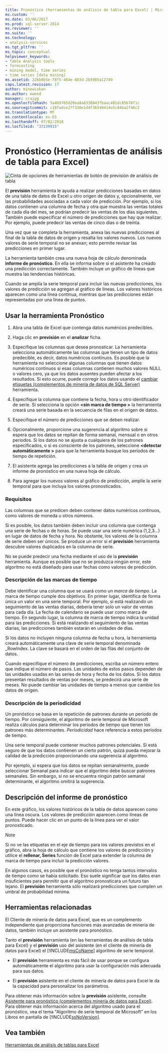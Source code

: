 ```yaml
---
title: Pronóstico (herramientas de análisis de tabla para Excel) | Microsoft Docs
ms.custom: ''
ms.date: 03/06/2017
ms.prod: sql-server-2014
ms.reviewer: ''
ms.suite: ''
ms.technology:
- analysis-services
ms.tgt_pltfrm: ''
ms.topic: conceptual
helpviewer_keywords:
- Table Analysis tools
- forecasting
- mining model, time series
- time series [data mining]
ms.assetid: 22bb0b5e-78f5-484e-883d-2b5985a12749
caps.latest.revision: 17
author: minewiskan
ms.author: owend
manager: craigg
ms.openlocfilehash: 5a469765d20ea8a8330843fbaac401dc85b78f1c
ms.sourcegitcommit: c18fadce27f330e1d4f36549414e5c84ba2f46c2
ms.translationtype: MT
ms.contentlocale: es-ES
ms.lasthandoff: 07/02/2018
ms.locfileid: "37239915"
---
```

# <a name="forecast-table-analysis-tools-for-excel"></a>Pronóstico (Herramientas de análisis de tabla para Excel)
  ![Cinta de opciones de herramientas de botón de previsión de análisis de tabla](media/tat-forecast.gif "botón pronóstico en la cinta de opciones de herramientas de análisis de tabla")  
  
 El **previsión** herramienta le ayuda a realizar predicciones basadas en datos de una tabla de datos de Excel u otro origen de datos y, opcionalmente, ver las probabilidades asociadas a cada valor de predicción. Por ejemplo, si los datos contienen una columna de fecha y otra que muestra las ventas totales de cada día del mes, se podrían predecir las ventas de los días siguientes. También puede especificar el número de predicciones que hay que realizar. Por ejemplo, puede predecir las ventas de cinco días o de treinta.  
  
 Una vez que se completa la herramienta, anexa las nuevas predicciones al final de la tabla de datos de origen y resalta los valores nuevos. Los nuevos valores de serie temporal no se anexan; esto permite revisar las predicciones en primer lugar.  
  
 La herramienta también crea una nueva hoja de cálculo denominada **informe de pronóstico**. En ella se informa sobre si el asistente ha creado una predicción correctamente. También incluye un gráfico de líneas que muestra las tendencias históricas.  
  
 Cuando se amplía la serie temporal para incluir las nuevas predicciones, los valores de predicción se agregan al gráfico de líneas. Los valores históricos aparecen como una línea continua, mientras que las predicciones están representadas por una línea de puntos.  
  
## <a name="using-the-forecast-tool"></a>Usar la herramienta Pronóstico  
  
1.  Abra una tabla de Excel que contenga datos numéricos predecibles.  
  
2.  Haga clic en **previsión** en el **analizar** ficha.  
  
3.  Especifique las columnas que desea pronosticar. La herramienta selecciona automáticamente las columnas que tienen un tipo de datos predecible, es decir, datos numéricos continuos. Es posible que la herramienta no seleccione algunas columnas que tienen datos numéricos continuos si esas columnas contienen muchos valores NULL o valores cero, ya que los datos ausentes pueden afectar a los resultados. Si esto ocurre, puede corregir los datos usando el [cambiar etiquetas &#40;complementos de minería de datos de SQL Server&#41; ](relabel-sql-server-data-mining-add-ins.md) herramienta.  
  
4.  Especifique la columna que contiene la fecha, hora u otro identificador de serie. Si selecciona la opción  **\<sin marca de tiempo >** la herramienta creará una serie basada en la secuencia de filas en el origen de datos.  
  
5.  Especifique el número de predicciones que se deben realizar.  
  
6.  Opcionalmente, proporcione una sugerencia al algoritmo sobre si espera que los datos se repitan de forma semanal, mensual o en otros períodos. Si los datos no se ajusta a cualquiera de los patrones especificados, o si es consciente de los patrones, seleccione  **\<detectar automáticamente >** para que la herramienta busque los períodos de tiempo de repetición.  
  
7.  El asistente agrega las predicciones a la tabla de origen y crea un informe de pronóstico en una nueva hoja de cálculo.  
  
8.  Para agregar los nuevos valores al gráfico de predicción, amplíe la serie temporal para que incluya los valores pronosticados.  
  
### <a name="requirements"></a>Requisitos  
 Las columnas que se predicen deben contener datos numéricos continuos, como valores de moneda u otros números.  
  
 Si es posible, los datos también deben incluir una columna que contenga una serie de fechas o de horas. Se puede usar una serie numérica (1,2,3…) en lugar de datos de fecha y hora. No obstante, los valores de la columna de serie deben ser únicos. Se produce un error si el **previsión** herramienta descubre valores duplicados en la columna de serie.  
  
 No se puede predecir una fecha mediante el uso de la **previsión** herramienta. Aunque es posible que no se produzca ningún error, este algoritmo no está diseñado para usar fechas como valores de predicción.  
  
### <a name="understanding-time-stamps"></a>Descripción de las marcas de tiempo  
 Debe identificar una columna que se usará como un *marca de tiempo*. La marca de tiempo cumple dos objetivos. En primer lugar, identifica de forma única un valor en una serie temporal. Por ejemplo, si está realizando un seguimiento de las ventas diarias, debería tener solo un valor de ventas para cada día. La fecha de calendario se puede usar como marca de tiempo. En segundo lugar, la columna de marca de tiempo indica la unidad para las predicciones. Si está realizando el seguimiento de las ventas diarias, las predicciones también estarán en unidades de días.  
  
 Si los datos no incluyen ninguna columna de fecha u hora, la herramienta creará automáticamente una clave de serie temporal denominada _RowIndex. La clave se basará en el orden de las filas del conjunto de datos.  
  
 Cuando especifique el número de predicciones, escriba un número entero que indique el número de pasos. Las unidades de estos pasos dependen de las unidades usadas en las series de hora y fecha de los datos. Si los datos presentan resultados de ventas por meses, se predecirá una serie de meses. No puede cambiar las unidades de tiempo a menos que cambie los datos de origen.  
  
### <a name="understanding-periodicity"></a>Descripción de la periodicidad  
 Un pronóstico se basa en la repetición de patrones durante un período de tiempo. Por consiguiente, el algoritmo de serie temporal de Microsoft realiza cálculos para determinar los períodos de tiempo que tienen los patrones más determinantes. *Periodicidad* hace referencia a estos períodos de tiempo.  
  
 Una serie temporal puede contener muchos patrones potenciales. Si está seguro de que los datos contienen un cierto patrón, quizá pueda mejorar la calidad de la predicción proporcionando una sugerencia al algoritmo.  
  
 Por ejemplo, si espera que los datos se repitan semanalmente, puede seleccionar Semanal para indicar que el algoritmo debe buscar patrones semanales. Sin embargo, si no se encuentra ningún patrón semanal determinante, el algoritmo omitirá la sugerencia.  
  
## <a name="understanding-the-forecasting-report"></a>Descripción del informe de pronóstico  
 En este gráfico, los valores históricos de la tabla de datos aparecen como una línea oscura. Los valores de predicción aparecen como líneas de puntos. Puede hacer clic en un punto de la línea para ver el valor pronosticado.  
  
> [!NOTE]  
>  Si no ve las etiquetas en el eje de tiempo para los valores previstos en el gráfico, abra la hoja de cálculo que contiene los valores de predicción y utilice el **rellenar, Series** función de Excel para extender la columna de marca de tiempo para incluir la predicción valores.  
  
 En algunos casos, es posible que el pronóstico no tenga tantos intervalos de tiempo como se había solicitado. Eso suele significar que los datos eran insuficientes para permitir que el algoritmo pronosticara un futuro tan lejano. El **previsión** herramienta sólo realizará predicciones que cumplen un umbral de probabilidad mínima.  
  
## <a name="related-tools"></a>Herramientas relacionadas  
 El Cliente de minería de datos para Excel, que es un complemento independiente que proporciona funciones más avanzadas de minería de datos, también incluye un asistente para pronóstico.  
  
 Tanto el **previsión** herramienta (en las herramientas de análisis de tabla para Excel) y el **previsión** uso del asistente (en el cliente de minería de datos para Excel) el [!INCLUDE[msCoName](../includes/msconame-md.md)] algoritmo de serie temporal.  
  
-   El **previsión** herramienta es más fácil de usar porque se configura automáticamente el algoritmo para usar la configuración más adecuada para sus datos.  
  
-   El **previsión** asistente en el cliente de minería de datos para Excel le da la capacidad para personalizar los parámetros.  
  
 Para obtener más información sobre la **previsión** asistente, consulte [Asistente para pronóstico &#40;complementos minería de datos para Excel&#41;](forecast-wizard-data-mining-add-ins-for-excel.md). Para obtener más información acerca del algoritmo usado para el pronóstico, vea el tema "Algoritmo de serie temporal de Microsoft" en los Libros en pantalla de [!INCLUDE[ssNoVersion](../includes/ssnoversion-md.md)].  
  
## <a name="see-also"></a>Vea también  
 [Herramientas de análisis de tablas para Excel](table-analysis-tools-for-excel.md)  
  
  
